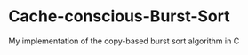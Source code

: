 Cache-conscious-Burst-Sort
==========================

My implementation of the copy-based burst sort algorithm in C